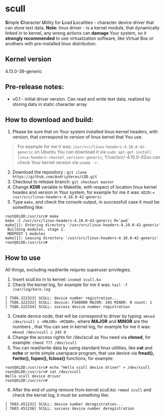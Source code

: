 # scull

**S**imple **C**haracter **U**tility for **L**oad **L**ocalities - character device driver that can store text data.
**Note:** linux driver - is a kernel module, that dynamically linked in to kernel, any wrong actions can **damage** Your system, so it **strongly recommended** to use virtualization software, like Virtual Box or anothers with pre-installed linux distribution. 

## Kernel version
4.13.0-39-generic

## Pre-release notes:
*  v0.1 - initial driver version. Can read and write text data, realized by storing data in static character array

## How to download and build:
1. Please be sure that on Your system installed linux-kernel headers, with version, that correspond to version of linux kernel that You use.
>  For example for me it was: `/usr/src/linux-headers-4.10.0-42-generic` on Ubuntu You can download it via `sudo apt-get install linux-headers-<kernel_version>-generic`, Y/usr/src/-4.10.0-42ou can check Your kernel version via `uname -r`.
2. Download the repository : `git clone https://github.com/AndriyVeres/LDD.git`
3. Checkout to release branch: `git checkout master`
4. Change **KDIR** variable in Makefile, with respect of location linux kernel heades and version in Your system, for example for me it was: `KDIR:= /usr/src/linux-headers-4.10.0-42-generic`
5. Type `make`, and check the console output, in successfull case it must be something like:

```
root@XLDD:/usr/src# make
make -C /usr/src/linux-headers-4.10.0-42-generic M=`pwd`
make[1]: Entering directory '/usr/src/linux-headers-4.10.0-42-generic'
 Building modules, stage 2.
 MODPOST 1 modules
make[1]: Leaving directory '/usr/src/linux-headers-4.10.0-42-generic'
root@XLDD:/usr/src#
```
## How to use
All things, excluding read/write requres superuser privilegies.
1. Insert scull.ko in to kernel: `insmod scull.ko`
2. Check the kernel log, for example for me it was: `tail -f /var/log/kern.log`

```
[ 7586.322323] SCULL: device number registration...
[ 7586.322332] SCULL: device: F500000 MAJOR: 245 MINOR: 0 count: 1
[ 7586.322334] SCULL: success device number registration
```
3. Create device node, that will be correspond to driver by typing: `mknod /dev/scull c <MAJOR> <MINOR>`, where **MAJOR** and **MINOR** are the numbers , that You can see in kernel log, for example for me it was: `mknod /dev/scull c 245 0`
4. Change the access rights for /dev/scull as You need via **chmod**, for example: `chmod 777 /dev/scull`
5. You can read/write data by using standard linux utilities, like **cat** and **echo** or write simple userspace program, that use device via **fread(), fwrite(), fopen(), fclose()** functions, for example:

```
root@XLDD:/usr/src# echo "Hello scull device driver" > /dev/scull
root@XLDD:/usr/src# cat /dev/scull
Hello scull device driver
root@XLDD:/usr/src#
```
6. After the end of using remove from kernel scull.ko: `rmmod scull` and check the kernel log, it must be something like:

```
[ 7603.451232] SCULL: device number deregistration...
[ 7603.451236] SCULL: success device number deregistration
```